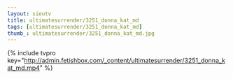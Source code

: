 ```yaml
--- 
layout: sieutv
title: ultimatesurrender/3251_donna_kat_md
tags: [ultimatesurrender/3251_donna_kat_md]
thumb_: ultimatesurrender/3251_donna_kat_md.jpg
---
```

{% include tvpro key="http://admin.fetishbox.com/_content/ultimatesurrender/3251_donna_kat_md.mp4" %} 
